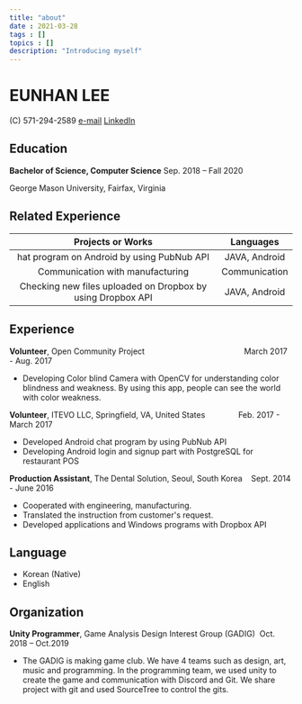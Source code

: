 ```yaml
---
title: "about"
date : 2021-03-28
tags : []
topics : []
description: "Introducing myself"
---
```


# **EUNHAN LEE**

(C) 571-294-2589
[e-mail](mailto:eunhanlee58@gmail.com)
[LinkedIn](https://www.linkedin.com/in/eh4925/)

## **Education**

**Bachelor of Science, Computer Science**
  Sep. 2018 – Fall 2020

George Mason University, Fairfax, Virginia

## **Related Experience**

|Projects or Works|Languages|
|:------:|:---:|
|hat program on Android by using PubNub API|JAVA, Android|
|Communication with manufacturing|Communication|
|Checking new files uploaded on Dropbox by using Dropbox API|JAVA, Android|

## **Experience**

**Volunteer**, Open Community Project                                             March 2017 - Aug. 2017

- Developing Color blind Camera with OpenCV for understanding color blindness and weakness. By using this app, people can see the world with color weakness.

**Volunteer**, ITEVO LLC, Springfield, VA, United States               Feb. 2017 - March 2017

- Developed Android chat program by using PubNub API
- Developing Android login and signup part with PostgreSQL for restaurant POS

**Production Assistant**, The Dental Solution, Seoul, South Korea    Sept. 2014 - June 2016

- Cooperated with engineering, manufacturing.
- Translated the instruction from customer's request.
- Developed applications and Windows programs with Dropbox API

## **Language**

- Korean (Native)
- English

## **Organization**

**Unity Programmer**, Game Analysis Design Interest Group (GADIG)  Oct. 2018 – Oct.2019

- The GADIG is making game club. We have 4 teams such as design, art, music and programming. In the programming team, we used unity to create the game and communication with Discord and Git. We share project with git and used SourceTree to control the gits.
